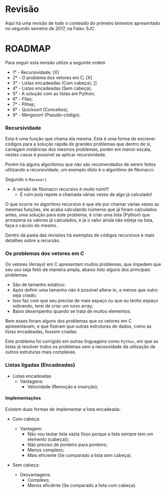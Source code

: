 # Revisão

Aqui há uma revisão de todo o conteúdo do primeiro bimestre apresentado no segundo semetre de 2017, na Fatec SJC

# ROADMAP

Para seguir esta revisão utilize a seguinte ordem

* 1° - Recursividade; [X]
* 2° - O problema dos vetores em C; [X]
* 3° - Listas encadeadas (Com cabeça); []
* 4° - Listas encadeadas (Sem cabeça);
* 5° - A solução com as listas em Python;
* 6° - Filas;
* 7° - Pilhas;
* 8° - Quicksort (Conceitos);
* 9° - Mergesort (Pseudo-código).

### Recursividade

Esta é uma função que chama ela mesma. Esta é uma forma de escrever códigos para a solução rápida de grandes problemas que dentro de si, carregam instâncias dos mesmos problemas, porém em menor escala, nestes casos é possível se aplicar recursividade.

Porém há alguns algoritimos que não são recomendados de serem feitos utilizando a recursividade, um exemplo disto é o algoritimo de fibonacci.

Segundo o <code>Masanori</code>
* A versão de fibonacci recursivo é *muito* ruim!!!
    * É ruim pois repete a chamada várias vezes de algo já calculado!

O que ocorre no algoritimo recursivo é que ele por chamar várias vezes as mesmas funções, ele acaba calculando números que já foram calculados antes, uma solução para este problema, é criar uma lista (Python) que armazena os valores já calculados, e já o valor ainda não esteja na lista, faça o cáculo do mesmo.

Dentro da pasta das revisões há exemplos de códigos recursivos e mais detalhes sobre a recursão.

### Os problemas dos vetores em C

Os vetores (Arrays) em C apresentam muitos problemas, que impedem que seu uso seja feito de maneira ampla, abaixo listo alguns dos princípais problemas.

* São de tamanho estático:
* Após definir uma tamanho não é possível altera-lo, a menos que outro seja criado;
* Isso faz com que seu precise de mais espaço ou que eu tenho espaço sobrando, terei de criar um novo array;
* Baixo desempenho quando se trata de muitos elementos.

Bem esses foram alguns dos problemas que os vetores em C apresentavam, e que fizeram que outras estruturas de dados, como as listas encadeadas, fossem criadas.

Este problema foi corrigido em outras linguagens como <code>Python</code>, em que as listas já resolver todos os problemas sem a necessídade da utilização de outros estruturas mais complexas.

### Listas ligadas (Encadeadas)

* Listas encadeadas
    * Vantagens:
        * Velocidade (Remoção e inserção);

#### Implementações

Existem duas formas de implementar a lista encadeada:
* Com cabeça:
    * Vantagem:
        * Não vou testar lista vazia (Isso porque a lista sempre tem um elemento (cabeça));
        * Não preciso de ponteiro para ponteiro;
        * Menos complexo;
        * Mais eficiente (Se comparado a lista sem cabeça).

* Sem cabeça:
    * Desvantagens:
        * Complexo;
        * Menos eficiênte (Se comparado a lista com cabeça).